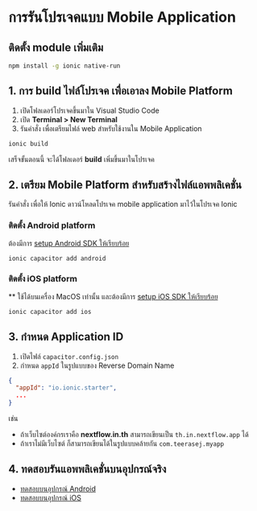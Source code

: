 
# การรันโปรเจคแบบ Mobile Application

## ติดตั้ง module เพิ่มเติม

```bash
npm install -g ionic native-run
```

## 1. การ build ไฟล์โปรเจค เพื่อเอาลง Mobile Platform

1. เปิดโฟลเดอร์โปรเจคขึ้นมาใน Visual Studio Code
2. เปิด **Terminal > New Terminal**
3. รันคำสั่ง เพื่อเตรียมไฟล์ web สำหรับใช้งานใน Mobile Application

```bash
ionic build
```

เสร็จขั้นตอนนี้ จะได้โฟลเดอร์ **build** เพิ่มขึ้นมาในโปรเจค

## 2. เตรียม Mobile Platform สำหรับสร้างไฟล์แอพพลิเคชั่น

รันคำสั่ง เพื่อให้ Ionic ดาวน์โหลดโปรเจค mobile application มาไว้ในโปรเจค Ionic

### ติดตั้ง Android platform 

ต้องมีการ [setup Android SDK ให้เรียบร้อย](../1-setup-environment.md)

```bash
ionic capacitor add android
```

### ติดตั้ง iOS platform 

** ใช้ได้บนเครื่อง MacOS เท่านั้น และต้องมีการ [setup iOS SDK ให้เรียบร้อย](../1-setup-environment.md)

```bash
ionic capacitor add ios 
```

## 3. กำหนด Application ID 

1. เปิดไฟล์ `capacitor.config.json`
2. กำหนด `appId` ในรูปแบบของ Reverse Domain Name 

```json
{
  "appId": "io.ionic.starter",
  ...
}
```

เช่น 
- ถ้าเว็บไซต์องค์กรเราคือ **nextflow.in.th** สามารถเขียนเป็น `th.in.nextflow.app` ได้
- ถ้าเราไม่มีเว็บไซต์ ก็สามารถเขียนได้ในรูปแบบคล้ายกัน `com.teerasej.myapp`

## 4. ทดสอบรันแอพพลิเคชั่นบนอุปกรณ์จริง

- [ทดสอบบนอุปกรณ์ Android](run-on-android-device.md) 
- [ทดสอบบนอุปกรณ์ iOS](run-on-ios-device.md)